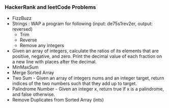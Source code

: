 ### HackerRank and leetCode Problems

- FizzBuzz
- Strings : WAP a program for following (input: de75s1rev2er, output: reversed)
   - Trim
   - Reverse
   - Remove any integers
- Given an array of integers, calculate the ratios of its elements that are positive, negative, and zero. Print the decimal value of each fraction on a new line with  places after the decimal.
- MinMaxSum
- Merge Sorted Array
- Two Sum - Given an array of integers nums and an integer target, return indices of the two numbers such that they add up to target.
- Palindrome Number - Given an integer x, return true if x is a palindrome, and false otherwise.
- Remove Duplicates from Sorted Array (ints)